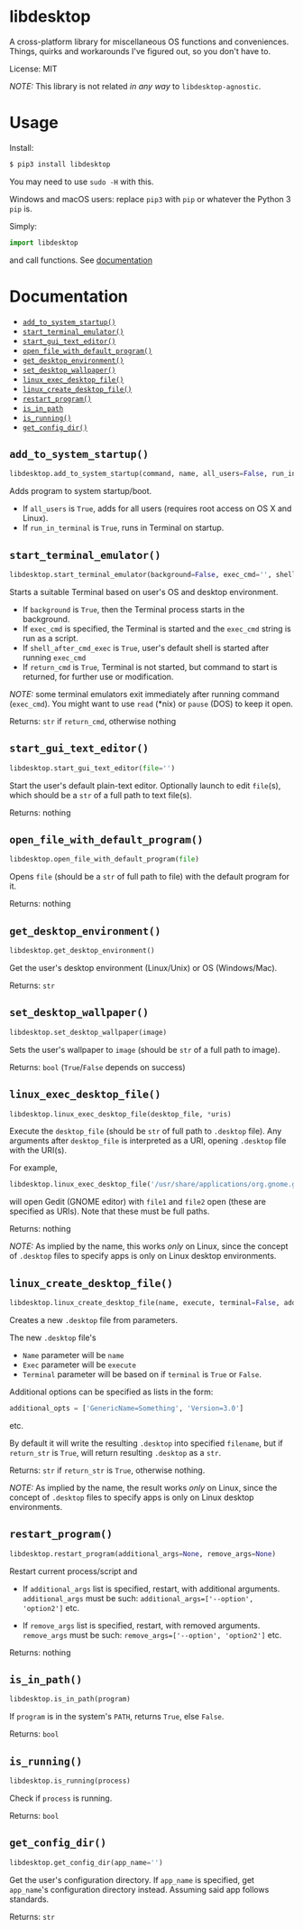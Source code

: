 # libdesktop

A cross-platform library for miscellaneous OS functions and conveniences.
Things, quirks and workarounds I've figured out, so you don't have to.

License: MIT

*NOTE:* This library is not related *in any way* to `libdesktop-agnostic`.

# Usage

Install:

```bash
$ pip3 install libdesktop
```

You may need to use `sudo -H` with this.

Windows and macOS users: replace `pip3` with `pip` or whatever the Python 3 `pip` is.

Simply:

```python
import libdesktop
```
and call functions. See [documentation](#documentation)

# Documentation

- [`add_to_system_startup()`](#add_to_system_startup)
- [`start_terminal_emulator()`](#start_terminal_emulator)
- [`start_gui_text_editor()`](#start_gui_text_editor)
- [`open_file_with_default_program()`](#open_file_with_default_program)
- [`get_desktop_environment()`](#get_desktop_environment)
- [`set_desktop_wallpaper()`](#set_desktop_wallpaper)
- [`linux_exec_desktop_file()`](#linux_exec_desktop_file)
- [`linux_create_desktop_file()`](#linux_create_desktop_file)
- [`restart_program()`](#restart_program)
- [`is_in_path`](#is_in_path)
- [`is_running()`](#is_running)
- [`get_config_dir()`](#get_config_dir)

## `add_to_system_startup()`

```python
libdesktop.add_to_system_startup(command, name, all_users=False, run_in_terminal=False)
```

Adds program to system startup/boot.

- If `all_users` is `True`, adds for all users (requires root access on OS X and Linux).
- If `run_in_terminal` is `True`, runs in Terminal on startup.

## `start_terminal_emulator()`

```python
libdesktop.start_terminal_emulator(background=False, exec_cmd='', shell_after_cmd_exec=False, return_cmd=False)
```

Starts a suitable Terminal based on user's OS and desktop environment.

- If `background` is `True`, then the Terminal process starts in the background.
- If `exec_cmd` is specified, the Terminal is started and the `exec_cmd` string is run as a script.
- If `shell_after_cmd_exec` is `True`, user's default shell is started after running `exec_cmd`
- If `return_cmd` is `True`, Terminal is not started, but command to start is returned, for further use or modification.

*NOTE:* some terminal emulators exit immediately after running command (`exec_cmd`). You might want to use `read` (\*nix) or `pause` (DOS) to keep it open.

Returns: `str` if `return_cmd`, otherwise nothing

## `start_gui_text_editor()`

```python
libdesktop.start_gui_text_editor(file='')
```

Start the user's default plain-text editor.
Optionally launch to edit `file`(s), which should be a `str` of a full path to text file(s).

Returns: nothing

## `open_file_with_default_program()`

```python
libdesktop.open_file_with_default_program(file)
```

Opens `file` (should be a `str` of full path to file) with the default program for it.

Returns: nothing

## `get_desktop_environment()`

```python
libdesktop.get_desktop_environment()
```

Get the user's desktop environment (Linux/Unix) or OS (Windows/Mac).

Returns: `str`

## `set_desktop_wallpaper()`

```python
libdesktop.set_desktop_wallpaper(image)
```
Sets the user's wallpaper to `image` (should be `str` of a full path to image).

Returns: `bool` (`True`/`False` depends on success)

## `linux_exec_desktop_file()`

```python
libdesktop.linux_exec_desktop_file(desktop_file, *uris)
```

Execute the `desktop_file` (should be `str` of full path to `.desktop` file).
Any arguments after `desktop_file` is interpreted as a URI, opening `.desktop` file with the URI(s).

For example,

```python
libdesktop.linux_exec_desktop_file('/usr/share/applications/org.gnome.gedit.desktop', 'file1', 'file2')
```

will open Gedit (GNOME editor) with `file1` and `file2` open (these are specified as URIs). Note that these must be full paths.

Returns: nothing

*NOTE:* As implied by the name, this works *only* on Linux, since the concept of `.desktop` files to specify apps is only on Linux desktop environments.

## `linux_create_desktop_file()`

```python
libdesktop.linux_create_desktop_file(name, execute, terminal=False, additional_opts=None, filename='', return_str=False)
```

Creates a new `.desktop` file from parameters.

The new `.desktop` file's

- `Name` parameter will be `name`
- `Exec` parameter will be `execute`
- `Terminal` parameter will be based on if `terminal` is `True` or `False`.

Additional options can be specified as lists in the form:

```python
additional_opts = ['GenericName=Something', 'Version=3.0']
```

etc.

By default it will write the resulting `.desktop` into specified `filename`, but if `return_str` is `True`, will return resulting `.desktop` as a `str`.

Returns: `str` if `return_str` is `True`, otherwise nothing.

*NOTE:* As implied by the name, the result works *only* on Linux, since the concept of `.desktop` files to specify apps is only on Linux desktop environments.

## `restart_program()`

```python
libdesktop.restart_program(additional_args=None, remove_args=None)
```
Restart current process/script and

- If `additional_args` list is specified, restart, with additional arguments. `additional_args` must be such: `additional_args=['--option', 'option2']` etc.

- If `remove_args` list is specified, restart, with removed arguments. `remove_args` must be such: `remove_args=['--option', 'option2']` etc.

Returns: nothing

## `is_in_path()`

```python
libdesktop.is_in_path(program)
```

If `program` is in the system's `PATH`, returns `True`, else `False`.

Returns: `bool`

## `is_running()`

```python
libdesktop.is_running(process)
```
Check if `process` is running.

Returns: `bool`

## `get_config_dir()`

```python
libdesktop.get_config_dir(app_name='')
```

Get the user's configuration directory. If `app_name` is specified, get `app_name`'s configuration directory instead.
Assuming said app follows standards.

Returns: `str`
